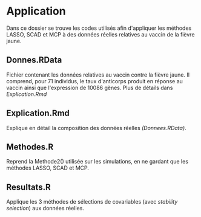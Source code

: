 
# Application

Dans ce dossier se trouve les codes utilisés afin d'appliquer les méthodes LASSO, SCAD et MCP à des données réelles relatives au vaccin de la fièvre jaune. 

## Donnes.RData

Fichier contenant les données relatives au vaccin contre la fièvre jaune. Il comprend, pour 71 individus, le taux d'anticorps produit en réponse au vaccin ainsi que l'expression de 10086 gènes. Plus de détails dans *Explication.Rmd*

## Explication.Rmd

Explique en détail la composition des données réelles *(Donnees.RData)*. 

## Methodes.R

Reprend la Methode2() utilisée sur les simulations, en ne gardant que les méthodes LASSO, SCAD et MCP. 

## Resultats.R

Applique les 3 méthodes de sélections de covariables (avec *stability selection*) aux données réelles.